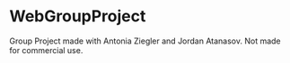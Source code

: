 # WebGroupProject
Group Project made with Antonia Ziegler and Jordan Atanasov.
Not made for commercial use. 
